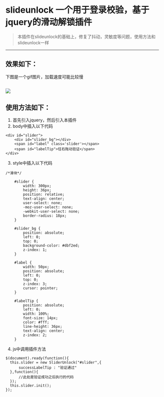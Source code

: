 # slideunlock  一个用于登录校验，基于jquery的滑动解锁插件
> 本插件在slideunlock的基础上，修复了抖动，灵敏度等问题，使用方法和slideunlock一样
---
## 效果如下：
下图是一个gif图片，加载速度可能比较慢


![](https://ooo.0o0.ooo/2017/06/27/59523baf8bdd5.gif)
---
## 使用方法如下：
1. 首先引入jquery，然后引入本插件
2. body中插入以下代码
```
<div id="slider">
    <div id="slider_bg"></div>
    <span id="label" class='slider'></span>
    <span id="labelTip">往右拖动验证</span>
</div>
```
3. style中插入以下代码
```
/*滑块*/

    #slider {
        width: 300px;
        height: 36px;
        position: relative;
        text-align: center;
        user-select: none;
        -moz-user-select: none;
        -webkit-user-select: none;
        border-radius: 18px;
    }

    #slider_bg {
        position: absolute;
        left: 0;
        top: 0;
        background-color: #dbf2ed;
        z-index: 1;
    }

    #label {
        width: 50px;
        position: absolute;
        left: 0;
        top: 0;
        z-index: 3;
        cursor: pointer;
    }

    #labelTip {
        position: absolute;
        left: 0;
        width: 100%;
        font-size: 14px;
        color: #fff;
        line-height: 36px;
        text-align: center;
        z-index: 2;
    }
```

4. js中调用插件方法
```
$(document).ready(function(){
  this.slider = new SliderUnlock("#slider",{
      successLabelTip : "验证通过"
  },function(){
      //此处是验证成功之后执行的代码
  });
  this.slider.init();
});

```

